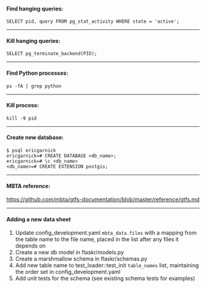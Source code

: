 #### Find hanging queries:

`SELECT pid, query FROM pg_stat_activity WHERE state = 'active';`

---

#### Kill hanging queries:

`SELECT pg_terminate_backend(PID);`

---

#### Find Python processes:

`ps -fA | grep python`

---

#### Kill process:

`kill -9 pid`

---

#### Create new database:

```
$ psql ericgarnick
ericgarnick=# CREATE DATABASE <db_name>;
ericgarnick=# \c <db_name>
<db_name>=# CREATE EXTENSION postgis;
```

---

#### MBTA reference: 

https://github.com/mbta/gtfs-documentation/blob/master/reference/gtfs.md

---

#### Adding a new data sheet

1. Update config_development.yaml `mbta_data.files` with a mapping from the table name to the file name, placed in the list after any files it depends on
2. Create a new db model in flaskr/models.py
3. Create a marshmallow schema in flaskr/schemas.py
4. Add new table name to test_loader::test_init `table_names` list, maintaining the order set in config_development.yaml
5. Add unit tests for the schema (see existing schema tests for examples)

